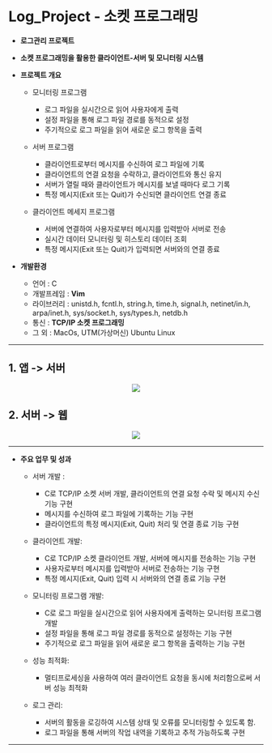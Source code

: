 # Log_Project - 소켓 프로그래밍

* __로그관리 프로젝트__   
* __소켓 프로그래밍을 활용한 클라이언트-서버 및 모니터링 시스템__

* __프로젝트 개요__
  * 모니터링 프로그램
    * 로그 파일을 실시간으로 읽어 사용자에게 출력
    * 설정 파일을 통해 로그 파일 경로를 동적으로 설정
    * 주기적으로 로그 파일을 읽어 새로운 로그 항목을 출력
  
  * 서버 프로그램
    * 클라이언트로부터 메시지를 수신하여 로그 파일에 기록
    * 클라이언트의 연결 요청을 수락하고, 클라이언트와 통신 유지
    * 서버가 열릴 때와 클라이언트가 메시지를 보낼 때마다 로그 기록
    * 특정 메시지(Exit 또는 Quit)가 수신되면 클라이언트 연결 종료
  
  * 클라이언트 메세지 프로그램
    * 서버에 연결하여 사용자로부터 메시지를 입력받아 서버로 전송
    * 실시간 데이터 모니터링 및 히스토리 데이터 조회
    * 특정 메시지(Exit 또는 Quit)가 입력되면 서버와의 연결 종료

* __개발환경__
   
  * 언어 : C
  * 개발프레임 : __Vim__
  * 라이브러리 : unistd.h, fcntl.h, string.h, time.h, signal.h, netinet/in.h, arpa/inet.h, sys/socket.h, sys/types.h, netdb.h
  * 통신 : __TCP/IP 소켓 프로그래밍__
  * 그 외 : MacOs, UTM(가상머신) Ubuntu Linux
--------------------------------

 ## 1. 앱 -> 서버 


<p align="center" />
    <img src="https://github.com/jjm-web/intellian_Project/assets/76840242/86c1d64c-de61-4fba-8bb0-354f03fa6db9"/>
    
</p> 

## 2. 서버 -> 웹


<p align="center" />
    <img src="https://github.com/jjm-web/intellian_Project/assets/76840242/108e4f3f-be90-4d9f-b94c-57f5d40a188e"/>
</p> 



----------------------------------------

* __주요 업무 및 성과__

  
  * 서버 개발 :
    * C로 TCP/IP 소켓 서버 개발, 클라이언트의 연결 요청 수락 및 메시지 수신 기능 구현
    * 메시지를 수신하여 로그 파일에 기록하는 기능 구현
    * 클라이언트의 특정 메시지(Exit, Quit) 처리 및 연결 종료 기능 구현
      

  * 클라이언트 개발:
    * C로 TCP/IP 소켓 클라이언트 개발, 서버에 메시지를 전송하는 기능 구현
    * 사용자로부터 메시지를 입력받아 서버로 전송하는 기능 구현
    * 특정 메시지(Exit, Quit) 입력 시 서버와의 연결 종료 기능 구현

  * 모니터링 프로그램 개발:
    * C로 로그 파일을 실시간으로 읽어 사용자에게 출력하는 모니터링 프로그램 개발
    * 설정 파일을 통해 로그 파일 경로를 동적으로 설정하는 기능 구현
    * 주기적으로 로그 파일을 읽어 새로운 로그 항목을 출력하는 기능 구현
  
  * 성능 최적화:
    * 멀티프로세싱을 사용하여 여러 클라이언트 요청을 동시에 처리함으로써 서버 성능 최적화
  
  * 로그 관리:
    * 서버의 활동을 로깅하여 시스템 상태 및 오류를 모니터링할 수 있도록 함.
    * 로그 파일을 통해 서버의 작업 내역을 기록하고 추적 가능하도록 구현

-----------------------------------------

  

